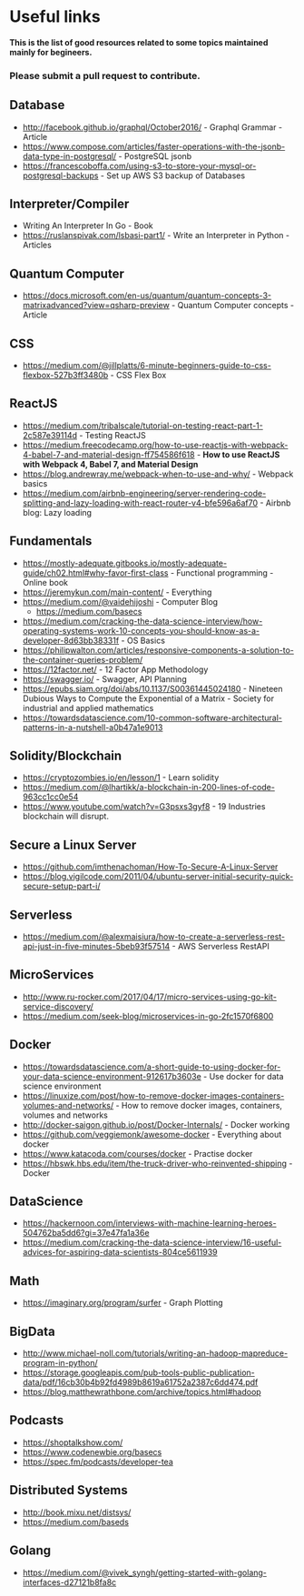 # Useful links
#### This is the list of good resources related to some topics maintained mainly for begineers.

### Please submit a pull request to contribute. 

## Database
- http://facebook.github.io/graphql/October2016/ - Graphql Grammar - Article
- https://www.compose.com/articles/faster-operations-with-the-jsonb-data-type-in-postgresql/ - PostgreSQL jsonb 
- https://francescoboffa.com/using-s3-to-store-your-mysql-or-postgresql-backups - Set up AWS S3 backup of Databases

## Interpreter/Compiler
- Writing An Interpreter In Go - Book
- https://ruslanspivak.com/lsbasi-part1/ - Write an Interpreter in Python - Articles

## Quantum Computer
- https://docs.microsoft.com/en-us/quantum/quantum-concepts-3-matrixadvanced?view=qsharp-preview -  Quantum Computer concepts - Article

## CSS
- https://medium.com/@jillplatts/6-minute-beginners-guide-to-css-flexbox-527b3ff3480b - CSS Flex Box

## ReactJS
- https://medium.com/tribalscale/tutorial-on-testing-react-part-1-2c587e39114d - Testing ReactJS
- https://medium.freecodecamp.org/how-to-use-reactjs-with-webpack-4-babel-7-and-material-design-ff754586f618 - **How to use ReactJS with Webpack 4, Babel 7, and Material Design**
- https://blog.andrewray.me/webpack-when-to-use-and-why/ - Webpack basics
- https://medium.com/airbnb-engineering/server-rendering-code-splitting-and-lazy-loading-with-react-router-v4-bfe596a6af70 - Airbnb blog: Lazy loading


## Fundamentals
- https://mostly-adequate.gitbooks.io/mostly-adequate-guide/ch02.html#why-favor-first-class - Functional programming - Online book
- https://jeremykun.com/main-content/ - Everything
- https://medium.com/@vaidehijoshi - Computer Blog
  - https://medium.com/basecs
- https://medium.com/cracking-the-data-science-interview/how-operating-systems-work-10-concepts-you-should-know-as-a-developer-8d63bb38331f - OS Basics
- https://philipwalton.com/articles/responsive-components-a-solution-to-the-container-queries-problem/
- https://12factor.net/ - 12 Factor App Methodology
- https://swagger.io/ - Swagger, API Planning
- https://epubs.siam.org/doi/abs/10.1137/S00361445024180 - Nineteen Dubious Ways to Compute the Exponential of a Matrix - Society for industrial and applied mathematics
- https://towardsdatascience.com/10-common-software-architectural-patterns-in-a-nutshell-a0b47a1e9013


## Solidity/Blockchain
- https://cryptozombies.io/en/lesson/1 - Learn solidity
- https://medium.com/@lhartikk/a-blockchain-in-200-lines-of-code-963cc1cc0e54
- https://www.youtube.com/watch?v=G3psxs3gyf8 - 19 Industries blockchain will disrupt.


## Secure a Linux Server
- https://github.com/imthenachoman/How-To-Secure-A-Linux-Server
- https://blog.vigilcode.com/2011/04/ubuntu-server-initial-security-quick-secure-setup-part-i/

## Serverless
- https://medium.com/@alexmaisiura/how-to-create-a-serverless-rest-api-just-in-five-minutes-5beb93f57514 - AWS Serverless RestAPI

## MicroServices
- http://www.ru-rocker.com/2017/04/17/micro-services-using-go-kit-service-discovery/
- https://medium.com/seek-blog/microservices-in-go-2fc1570f6800

## Docker
- https://towardsdatascience.com/a-short-guide-to-using-docker-for-your-data-science-environment-912617b3603e - Use docker for data science environment
- https://linuxize.com/post/how-to-remove-docker-images-containers-volumes-and-networks/ - How to remove docker images, containers, volumes and networks
- http://docker-saigon.github.io/post/Docker-Internals/ - Docker working
- https://github.com/veggiemonk/awesome-docker - Everything about docker
- https://www.katacoda.com/courses/docker - Practise docker
- https://hbswk.hbs.edu/item/the-truck-driver-who-reinvented-shipping - Docker

## DataScience
- https://hackernoon.com/interviews-with-machine-learning-heroes-504762ba5dd6?gi=37e47fa1a36e
- https://medium.com/cracking-the-data-science-interview/16-useful-advices-for-aspiring-data-scientists-804ce5611939

## Math
- https://imaginary.org/program/surfer - Graph Plotting


## BigData
- http://www.michael-noll.com/tutorials/writing-an-hadoop-mapreduce-program-in-python/
- https://storage.googleapis.com/pub-tools-public-publication-data/pdf/16cb30b4b92fd4989b8619a61752a2387c6dd474.pdf
- https://blog.matthewrathbone.com/archive/topics.html#hadoop


## Podcasts
- https://shoptalkshow.com/
- https://www.codenewbie.org/basecs
- https://spec.fm/podcasts/developer-tea


## Distributed Systems
- http://book.mixu.net/distsys/
- https://medium.com/baseds


## Golang
- https://medium.com/@vivek_syngh/getting-started-with-golang-interfaces-d27121b8fa8c

